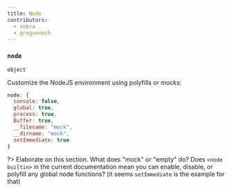 ```yaml
---
title: Node
contributors:
  - sokra
  - gregvenech
---
```


### `node`

`object`

Customize the NodeJS environment using polyfills or mocks:

```js
node: {
  console: false,
  global: true,
  process: true,
  Buffer: true,
  __filename: "mock",
  __dirname: "mock",
  setImmediate: true
}
```

?> Elaborate on this section. What does "mock" or "empty" do? Does `<node builtin>` in the current documentation mean you can enable, disable, or polyfill any global node functions? (it seems `setImmediate` is the example for that)